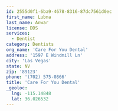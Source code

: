 ```yaml
---
id: 2555d0f1-6ba9-4678-8316-87dc7561d0ec
first_name: Lubna
last_name: Anwar
license: DDS
services:
  - Dentist
category: Dentists
org_name: 'Care For You Dental'
address: '1597 E Windmill Ln'
city: 'Las Vegas'
state: NV
zip: '89123'
phone: '(702) 575-0866'
title: 'Care For You Dental'
_geoloc:
  lng: -115.14848
  lat: 36.026532
---
```

